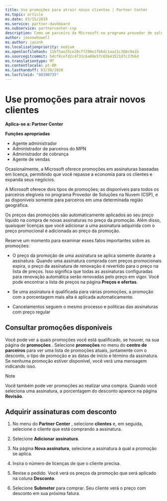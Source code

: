 ```yaml
---
title: Use promoções para atrair novos clientes | Partner Center
ms.topic: article
ms.date: 03/15/2019
ms.service: partner-dashboard
ms.subservice: partnercenter-csp
description: Como um parceiro da Microsoft no programa provedor de soluções na nuvem, você pode adquirir assinaturas no preço da promoção e repassar a economia para seus clientes.
author: jasonwhowell
ms.author: jasonh
ms.localizationpriority: medium
ms.openlocfilehash: 11bf5ae35ce20cf7290e1fbbdc1aa21c368c9a1b
ms.sourcegitcommit: 5dcf8cefd2c4731c6a80e57c65b43521d7c37b6d
ms.translationtype: MT
ms.contentlocale: pt-BR
ms.lasthandoff: 03/30/2020
ms.locfileid: "80390735"
---
```

# <a name="use-promotions-to-attract-new-customers"></a>Use promoções para atrair novos clientes  

**Aplica-se a: Partner Center**

**Funções apropriadas**
-   Agente administrador
-   Administrador de parceiros do MPN
-   Administrador de cobrança
-   Agente de vendas

<!--[FWLink: https://go.microsoft.com/fwlink/?linkid=852469]-->

Ocasionalmente, a Microsoft oferece promoções em assinaturas baseadas em licença, permitindo que você repasse a economia para os clientes e expanda seus negócios. 

A Microsoft oferece dois tipos de promoções; as disponíveis para todos os parceiros elegíveis no programa Provedor de Soluções na Nuvem (CSP), e as disponíveis somente para parceiros em uma determinada região geográfica.

Os preços das promoções são automaticamente aplicados ao seu preço líquido na compra de novas assinaturas no preço da promoção. Além disso, quaisquer licenças que você adicionar a uma assinatura adquirida com o preço promocional é adicionada ao preço da promoção. 

Reserve um momento para examinar esses fatos importantes sobre as promoções:

-   O preço da promoção de uma assinatura se aplica somente durante a assinatura. Quando uma assinatura comprada com preços promocionais expira, o preço da assinatura de renovação é revertido para o preço na lista de preços. Isso significa que todas as assinaturas configuradas para renovação automática serão renovadas pelo preço em vigor. Você pode encontrar a lista de preços na página **Preços e ofertas**. 

-   Se uma assinatura é qualificada para várias promoções, a promoção com a porcentagem mais alta é aplicada automaticamente.

-   Cancelamentos seguem o mesmo processo e políticas das assinaturas com preço regular

## <a name="see-available-promotions"></a>Consultar promoções disponíveis

Você pode ver a quais promoções você está qualificado, se houver, na sua página de **promoções** . Selecione **promoções** no menu do **centro de parceiros** para ver uma lista de promoções atuais, juntamente com o desconto, o tipo de promoção e as datas de início e término da assinatura. Se nenhuma promoção estiver disponível, você verá uma mensagem indicando isso. 

> [!NOTE]  
> Você também pode ver promoções ao realizar uma compra. Quando você seleciona uma assinatura, a porcentagem do desconto aparece na página **Revisão**.

## <a name="purchase-subscriptions-at-promotion-prices"></a>Adquirir assinaturas com desconto

1. No menu do **Partner Center** , selecione **clientes** e, em seguida, selecione o cliente que está comprando a assinatura. 

2. Selecione **Adicionar assinatura**.

3. Na página **Nova assinatura**, selecione a assinatura à qual a promoção se aplica.

4. Insira o número de licenças de que o cliente precisa. 

5. Revise o pedido. Você verá os preços da promoção que será aplicado na coluna **Desconto**.  

6.  Selecione **Submeter** para comprar. Seu cliente verá o preço com desconto em sua próxima fatura.  



